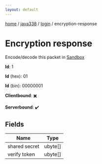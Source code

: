 ```yaml
---
layout: default
---
```


[home](/)  /  [java338](/protocol/java338)  /  [login](/protocol/java338/login)  /  encryption-response

# Encryption response

Encode/decode this packet in [Sandbox](../../../sandbox/java338#login.encryption_response)

**Id**: 1

**Id** (hex): 01

**Id** (bin): 00000001

**Clientbound**: ✖️

**Serverbound**: ✔️

## Fields

Name | Type
---|---
shared secret | ubyte[]
verify token | ubyte[]
